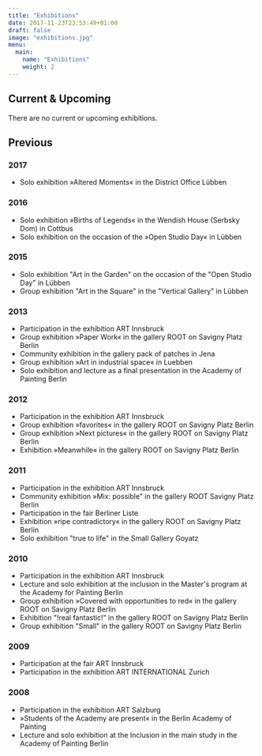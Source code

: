 ```yaml
---
title: "Exhibitions"
date: 2017-11-23T23:53:49+01:00
draft: false
image: "exhibitions.jpg"
menu:
  main:
    name: "Exhibitions"
    weight: 2
---
```


## Current & Upcoming

There are no current or upcoming exhibitions.

## Previous

### 2017

- Solo exhibition »Altered Moments« in the District Office Lübben

### 2016

- Solo exhibition »Births of Legends« in the Wendish House (Serbsky Dom) in Cottbus
- Solo exhibition on the occasion of the »Open Studio Day« in Lübben

### 2015

- Solo exhibition "Art in the Garden" on the occasion of the "Open Studio Day" in Lübben
- Group exhibition "Art in the Square" in the "Vertical Gallery" in Lübben

### 2013

- Participation in the exhibition ART Innsbruck
- Group exhibition »Paper Work« in the gallery ROOT on Savigny Platz Berlin
- Community exhibition in the gallery pack of patches in Jena
- Group exhibition »Art in industrial space« in Luebben
- Solo exhibition and lecture as a final presentation in the Academy of Painting Berlin

### 2012

- Participation in the exhibition ART Innsbruck
- Group exhibition »favorites« in the gallery ROOT on Savigny Platz Berlin
- Group exhibition »Next pictures« in the gallery ROOT on Savigny Platz Berlin
- Exhibition »Meanwhile« in the gallery ROOT on Savigny Platz Berlin

### 2011

- Participation in the exhibition ART Innsbruck
- Community exhibition »Mix: possible" in the gallery ROOT Savigny Platz Berlin
- Participation in the fair Berliner Liste
- Exhibition »ripe contradictory« in the gallery ROOT on Savigny Platz Berlin
- Solo exhibition "true to life" in the Small Gallery Goyatz

### 2010

- Participation in the exhibition ART Innsbruck
- Lecture and solo exhibition at the inclusion in the Master's program at the Academy for Painting Berlin
- Group exhibition »Covered with opportunities to red« in the gallery ROOT on Savigny Platz Berlin
- Exhibition "!real fantastic!" in the gallery ROOT on Savigny Platz Berlin
- Group exhibition "Small" in the gallery ROOT on Savigny Platz Berlin

### 2009

- Participation at the fair ART Innsbruck
- Participation in the exhibition ART INTERNATIONAL Zurich

### 2008

- Participation in the exhibition ART Salzburg
- »Students of the Academy are present« in the Berlin Academy of Painting
- Lecture and solo exhibition at the Inclusion in the main study in the Academy of Painting Berlin